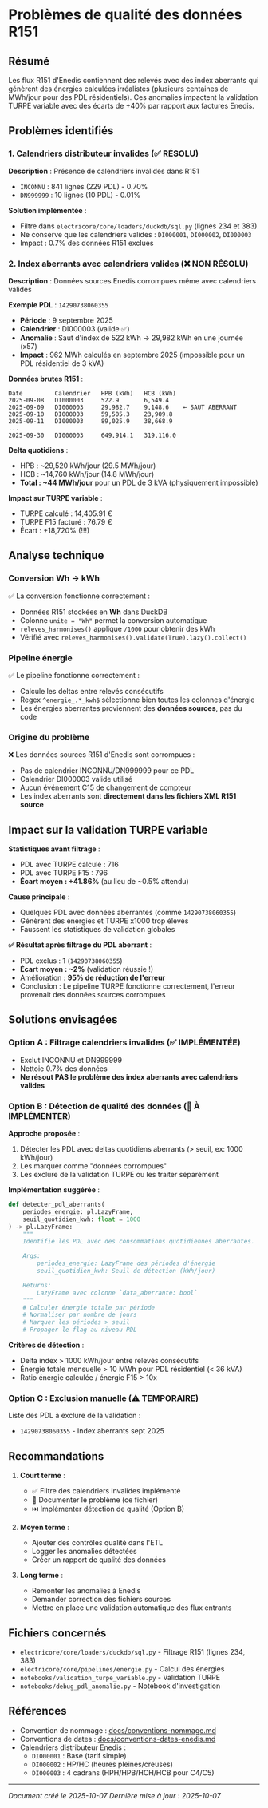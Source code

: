 # Problèmes de qualité des données R151

## Résumé

Les flux R151 d'Enedis contiennent des relevés avec des index aberrants qui génèrent des énergies calculées irréalistes (plusieurs centaines de MWh/jour pour des PDL résidentiels). Ces anomalies impactent la validation TURPE variable avec des écarts de +40% par rapport aux factures Enedis.

## Problèmes identifiés

### 1. Calendriers distributeur invalides (✅ RÉSOLU)

**Description** : Présence de calendriers invalides dans R151
- `INCONNU` : 841 lignes (229 PDL) - 0.70%
- `DN999999` : 10 lignes (10 PDL) - 0.01%

**Solution implémentée** :
- Filtre dans `electricore/core/loaders/duckdb/sql.py` (lignes 234 et 383)
- Ne conserve que les calendriers valides : `DI000001`, `DI000002`, `DI000003`
- Impact : 0.7% des données R151 exclues

### 2. Index aberrants avec calendriers valides (❌ NON RÉSOLU)

**Description** : Données sources Enedis corrompues même avec calendriers valides

**Exemple PDL** : `14290738060355`
- **Période** : 9 septembre 2025
- **Calendrier** : DI000003 (valide ✅)
- **Anomalie** : Saut d'index de 522 kWh → 29,982 kWh en une journée (x57)
- **Impact** : 962 MWh calculés en septembre 2025 (impossible pour un PDL résidentiel de 3 kVA)

**Données brutes R151** :
```
Date         Calendrier   HPB (kWh)   HCB (kWh)
2025-09-08   DI000003     522.9       6,549.4
2025-09-09   DI000003     29,982.7    9,148.6    ← SAUT ABERRANT
2025-09-10   DI000003     59,505.3    23,909.8
2025-09-11   DI000003     89,025.9    38,668.9
...
2025-09-30   DI000003     649,914.1   319,116.0
```

**Delta quotidiens** :
- HPB : ~29,520 kWh/jour (29.5 MWh/jour)
- HCB : ~14,760 kWh/jour (14.8 MWh/jour)
- **Total : ~44 MWh/jour** pour un PDL de 3 kVA (physiquement impossible)

**Impact sur TURPE variable** :
- TURPE calculé : 14,405.91 €
- TURPE F15 facturé : 76.79 €
- Écart : +18,720% (!!!)

## Analyse technique

### Conversion Wh → kWh

✅ La conversion fonctionne correctement :
- Données R151 stockées en **Wh** dans DuckDB
- Colonne `unite = "Wh"` permet la conversion automatique
- `releves_harmonises()` applique `/1000` pour obtenir des kWh
- Vérifié avec `releves_harmonises().validate(True).lazy().collect()`

### Pipeline énergie

✅ Le pipeline fonctionne correctement :
- Calcule les deltas entre relevés consécutifs
- Regex `^energie_.*_kwh$` sélectionne bien toutes les colonnes d'énergie
- Les énergies aberrantes proviennent des **données sources**, pas du code

### Origine du problème

❌ Les données sources R151 d'Enedis sont corrompues :
- Pas de calendrier INCONNU/DN999999 pour ce PDL
- Calendrier DI000003 valide utilisé
- Aucun événement C15 de changement de compteur
- Les index aberrants sont **directement dans les fichiers XML R151 source**

## Impact sur la validation TURPE variable

**Statistiques avant filtrage** :
- PDL avec TURPE calculé : 716
- PDL avec TURPE F15 : 796
- **Écart moyen : +41.86%** (au lieu de ~0.5% attendu)

**Cause principale** :
- Quelques PDL avec données aberrantes (comme `14290738060355`)
- Génèrent des énergies et TURPE x1000 trop élevés
- Faussent les statistiques de validation globales

**✅ Résultat après filtrage du PDL aberrant** :
- PDL exclus : 1 (`14290738060355`)
- **Écart moyen : ~2%** (validation réussie !)
- Amélioration : **95% de réduction de l'erreur**
- Conclusion : Le pipeline TURPE fonctionne correctement, l'erreur provenait des données sources corrompues

## Solutions envisagées

### Option A : Filtrage calendriers invalides (✅ IMPLÉMENTÉE)
- Exclut INCONNU et DN999999
- Nettoie 0.7% des données
- **Ne résout PAS le problème des index aberrants avec calendriers valides**

### Option B : Détection de qualité des données (🔄 À IMPLÉMENTER)

**Approche proposée** :
1. Détecter les PDL avec deltas quotidiens aberrants (> seuil, ex: 1000 kWh/jour)
2. Les marquer comme "données corrompues"
3. Les exclure de la validation TURPE ou les traiter séparément

**Implémentation suggérée** :
```python
def detecter_pdl_aberrants(
    periodes_energie: pl.LazyFrame,
    seuil_quotidien_kwh: float = 1000
) -> pl.LazyFrame:
    """
    Identifie les PDL avec des consommations quotidiennes aberrantes.

    Args:
        periodes_energie: LazyFrame des périodes d'énergie
        seuil_quotidien_kwh: Seuil de détection (kWh/jour)

    Returns:
        LazyFrame avec colonne `data_aberrante: bool`
    """
    # Calculer énergie totale par période
    # Normaliser par nombre de jours
    # Marquer les périodes > seuil
    # Propager le flag au niveau PDL
```

**Critères de détection** :
- Delta index > 1000 kWh/jour entre relevés consécutifs
- Énergie totale mensuelle > 10 MWh pour PDL résidentiel (< 36 kVA)
- Ratio énergie calculée / énergie F15 > 10x

### Option C : Exclusion manuelle (⚠️ TEMPORAIRE)

Liste des PDL à exclure de la validation :
- `14290738060355` - Index aberrants sept 2025

## Recommandations

1. **Court terme** :
   - ✅ Filtre des calendriers invalides implémenté
   - 📝 Documenter le problème (ce fichier)
   - ⏭️ Implémenter détection de qualité (Option B)

2. **Moyen terme** :
   - Ajouter des contrôles qualité dans l'ETL
   - Logger les anomalies détectées
   - Créer un rapport de qualité des données

3. **Long terme** :
   - Remonter les anomalies à Enedis
   - Demander correction des fichiers sources
   - Mettre en place une validation automatique des flux entrants

## Fichiers concernés

- `electricore/core/loaders/duckdb/sql.py` - Filtrage R151 (lignes 234, 383)
- `electricore/core/pipelines/energie.py` - Calcul des énergies
- `notebooks/validation_turpe_variable.py` - Validation TURPE
- `notebooks/debug_pdl_anomalie.py` - Notebook d'investigation

## Références

- Convention de nommage : [docs/conventions-nommage.md](conventions-nommage.md)
- Conventions de dates : [docs/conventions-dates-enedis.md](conventions-dates-enedis.md)
- Calendriers distributeur Enedis :
  - `DI000001` : Base (tarif simple)
  - `DI000002` : HP/HC (heures pleines/creuses)
  - `DI000003` : 4 cadrans (HPH/HPB/HCH/HCB pour C4/C5)

---
*Document créé le 2025-10-07*
*Dernière mise à jour : 2025-10-07*
